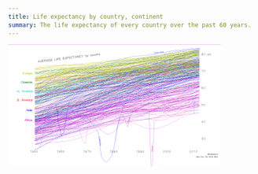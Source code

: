 ```yaml
---
title: Life expectancy by country, continent
summary: The life expectancy of every country over the past 60 years.
---
```


![Life expectancy](lifexpectancy.png)